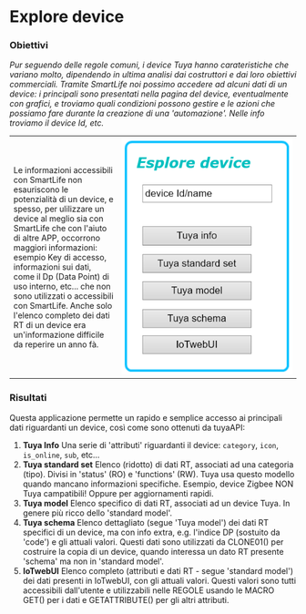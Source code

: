 # Explore device

### Obiettivi
_Pur seguendo delle regole comuni, i device Tuya hanno carateristiche che variano molto, dipendendo in ultima analisi dai costruttori e dai loro obiettivi commerciali.
Tramite SmartLife noi possimo accedere ad alcuni dati di un device: i principali sono presentati nella pagina del device, eventualmente con grafici, e troviamo quali condizioni possono gestire e le azioni che possiamo fare durante la creazione di una 'automazione'. Nelle info troviamo il device Id, etc._
<table width = "100%"><tr><td>
Le informazioni accessibili con SmartLife non esauriscono le potenzialità di un device, e spesso, per ulilizzare un device al meglio sia con SmartLife che con l'aiuto di altre APP, occorrono maggiori informazioni: esempio Key di accesso, informazioni sui dati, come il Dp (Data Point) di uso interno, etc... che non sono utilizzati o accessibili con SmartLife. Anche solo l'elenco completo dei dati RT di un device era un'informazione difficile da reperire un anno fà.</td><td   width="300pt">
<img src="https://github.com/msillano/IoTwebUI/blob/main/pics/app02.png?raw=true">
</td></tr></table>


### Risultati
Questa applicazione permette un rapido e semplice accesso ai principali dati riguardanti un device, così come sono ottenuti da tuyaAPI:

1. **Tuya Info**
Una serie di 'attributi' riguardanti il device: `category`, `icon`, `is_online`, `sub`, etc...
2. **Tuya standard set** 
Elenco (ridotto) di dati RT, associati ad una categoria (tipo). Divisi in 'status' (RO) e 'functions' (RW). Tuya usa questo modello quando mancano informazioni specifiche. Esempio, device Zigbee NON Tuya campatibili! Oppure per aggiornamenti rapidi.
3. **Tuya model**
Elenco specifico di dati RT, associati ad un device Tuya. In genere più ricco dello 'standard model'.
4. **Tuya schema**
Elenco dettagliato (segue 'Tuya model') dei dati RT specifici di un device, ma con info extra, e.g. l'indice DP (sostuito da 'code') e gli attuali valori. Questi dati sono utilizzati da CLONE01() per costruire la copia di un device, quando interessa un dato RT presente 'schema' ma non in 'standard model'. 
5. **IoTwebUI**
Elenco completo (attributi e dati RT - segue 'standard model') dei dati presenti in IoTwebUI, con gli attuali valori. Questi valori sono tutti accessibili dall'utente e utilizzabili nelle REGOLE usando le MACRO GET() per i dati e GETATTRIBUTE() per gli altri attributi.
   




